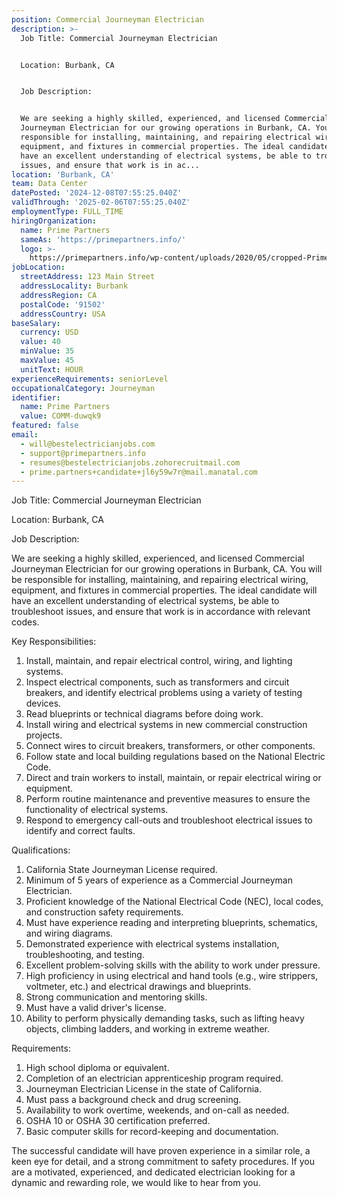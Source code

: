 ```yaml
---
position: Commercial Journeyman Electrician
description: >-
  Job Title: Commercial Journeyman Electrician


  Location: Burbank, CA


  Job Description:


  We are seeking a highly skilled, experienced, and licensed Commercial
  Journeyman Electrician for our growing operations in Burbank, CA. You will be
  responsible for installing, maintaining, and repairing electrical wiring,
  equipment, and fixtures in commercial properties. The ideal candidate will
  have an excellent understanding of electrical systems, be able to troubleshoot
  issues, and ensure that work is in ac...
location: 'Burbank, CA'
team: Data Center
datePosted: '2024-12-08T07:55:25.040Z'
validThrough: '2025-02-06T07:55:25.040Z'
employmentType: FULL_TIME
hiringOrganization:
  name: Prime Partners
  sameAs: 'https://primepartners.info/'
  logo: >-
    https://primepartners.info/wp-content/uploads/2020/05/cropped-Prime-Partners-Logo-NO-BG-1-1.png
jobLocation:
  streetAddress: 123 Main Street
  addressLocality: Burbank
  addressRegion: CA
  postalCode: '91502'
  addressCountry: USA
baseSalary:
  currency: USD
  value: 40
  minValue: 35
  maxValue: 45
  unitText: HOUR
experienceRequirements: seniorLevel
occupationalCategory: Journeyman
identifier:
  name: Prime Partners
  value: COMM-duwqk9
featured: false
email:
  - will@bestelectricianjobs.com
  - support@primepartners.info
  - resumes@bestelectricianjobs.zohorecruitmail.com
  - prime.partners+candidate+jl6y59w7r@mail.manatal.com
---
```




Job Title: Commercial Journeyman Electrician

Location: Burbank, CA

Job Description:

We are seeking a highly skilled, experienced, and licensed Commercial Journeyman Electrician for our growing operations in Burbank, CA. You will be responsible for installing, maintaining, and repairing electrical wiring, equipment, and fixtures in commercial properties. The ideal candidate will have an excellent understanding of electrical systems, be able to troubleshoot issues, and ensure that work is in accordance with relevant codes.

Key Responsibilities:

1. Install, maintain, and repair electrical control, wiring, and lighting systems.
2. Inspect electrical components, such as transformers and circuit breakers, and identify electrical problems using a variety of testing devices.
3. Read blueprints or technical diagrams before doing work.
4. Install wiring and electrical systems in new commercial construction projects.
5. Connect wires to circuit breakers, transformers, or other components.
6. Follow state and local building regulations based on the National Electric Code.
7. Direct and train workers to install, maintain, or repair electrical wiring or equipment.
8. Perform routine maintenance and preventive measures to ensure the functionality of electrical systems.
9. Respond to emergency call-outs and troubleshoot electrical issues to identify and correct faults.

Qualifications:

1. California State Journeyman License required.
2. Minimum of 5 years of experience as a Commercial Journeyman Electrician.
3. Proficient knowledge of the National Electrical Code (NEC), local codes, and construction safety requirements.
4. Must have experience reading and interpreting blueprints, schematics, and wiring diagrams.
5. Demonstrated experience with electrical systems installation, troubleshooting, and testing.
6. Excellent problem-solving skills with the ability to work under pressure.
7. High proficiency in using electrical and hand tools (e.g., wire strippers, voltmeter, etc.) and electrical drawings and blueprints.
8. Strong communication and mentoring skills.
9. Must have a valid driver's license.
10. Ability to perform physically demanding tasks, such as lifting heavy objects, climbing ladders, and working in extreme weather.

Requirements:

1. High school diploma or equivalent.
2. Completion of an electrician apprenticeship program required.
3. Journeyman Electrician License in the state of California.
4. Must pass a background check and drug screening.
5. Availability to work overtime, weekends, and on-call as needed.
6. OSHA 10 or OSHA 30 certification preferred.
7. Basic computer skills for record-keeping and documentation. 

The successful candidate will have proven experience in a similar role, a keen eye for detail, and a strong commitment to safety procedures. If you are a motivated, experienced, and dedicated electrician looking for a dynamic and rewarding role, we would like to hear from you.
